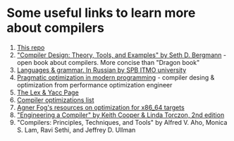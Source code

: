 # Some useful links to learn more about compilers

1. [This repo](https://github.com/geexie/pcd)
1. ["Compiler Design: Theory, Tools, and Examples" by Seth D. Bergmann](https://rdw.rowan.edu/cgi/viewcontent.cgi?article=1001&context=oer) - open book about compilers. More concise than "Dragon book"
1. [Languages & grammar. In Russian by SPB ITMO university](https://neerc.ifmo.ru/wiki/index.php?title=Теория_формальных_языков)
1. [Pragmatic optimization in modern programming](https://geexie.github.io/tpopt/#/) - compiler desing & optimization from performance optimization engineer
1. [The Lex & Yacc Page](http://dinosaur.compilertools.net)
1. [Compiler optimizations list](http://compileroptimizations.com)
1. [Agner Fog's resources on optimization for x86_64 targets](https://www.agner.org/optimize/)
1. ["Engineering a Compiler" by Keith Cooper & Linda Torczon, 2nd edition](http://www.r-5.org/files/books/computers/compilers/writing/Keith_Cooper_Linda_Torczon-Engineering_a_Compiler-EN.pdf)
1. "Compilers: Principles, Techniques, and Tools" by Alfred V. Aho, Monica S. Lam, Ravi Sethi, and Jeffrey D. Ullman